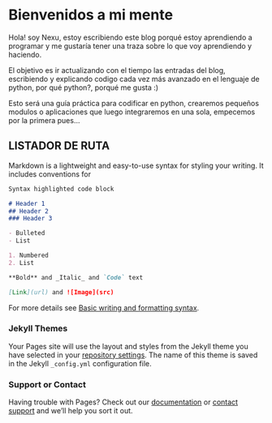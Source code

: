 # Bienvenidos a mi mente

Hola! soy Nexu, estoy escribiendo este blog porqué estoy aprendiendo a programar y me gustaría tener una traza sobre lo que voy aprendiendo y haciendo.

El objetivo es ir actualizando con el tiempo las entradas del blog, escribiendo y explicando codigo cada vez más avanzado en el lenguaje de python, por qué python?, porqué me gusta :)

Esto será una guía práctica para codificar en python, crearemos pequeños modulos o aplicaciones que luego integraremos en una sola, empecemos por la primera pues...

## LISTADOR DE RUTA

Markdown is a lightweight and easy-to-use syntax for styling your writing. It includes conventions for

```markdown
Syntax highlighted code block

# Header 1
## Header 2
### Header 3

- Bulleted
- List

1. Numbered
2. List

**Bold** and _Italic_ and `Code` text

[Link](url) and ![Image](src)
```

For more details see [Basic writing and formatting syntax](https://docs.github.com/en/github/writing-on-github/getting-started-with-writing-and-formatting-on-github/basic-writing-and-formatting-syntax).

### Jekyll Themes

Your Pages site will use the layout and styles from the Jekyll theme you have selected in your [repository settings](https://github.com/Nexul02/Nexul02.github.io/settings/pages). The name of this theme is saved in the Jekyll `_config.yml` configuration file.

### Support or Contact

Having trouble with Pages? Check out our [documentation](https://docs.github.com/categories/github-pages-basics/) or [contact support](https://support.github.com/contact) and we’ll help you sort it out.
